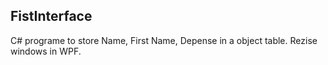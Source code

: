## FistInterface
C# programe to store Name, First Name, Depense in a object table. Rezise windows in WPF. 